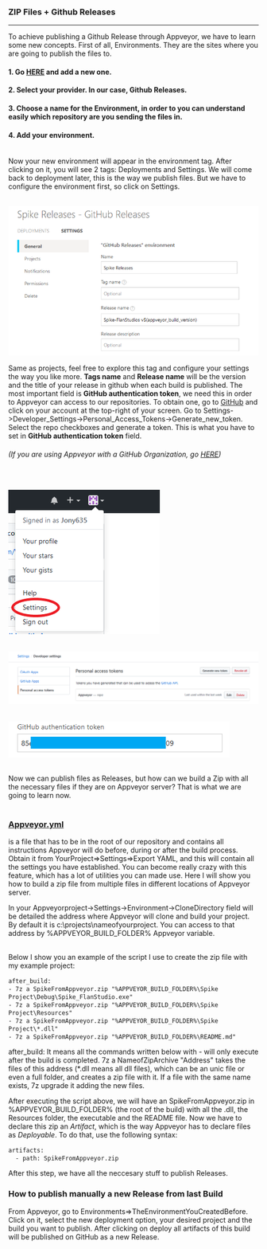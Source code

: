 ### ZIP Files + Github Releases

---

To achieve publishing a Github Release through Appveyor, we have to learn some new concepts.
First of all, Environments. They are the sites where you are going to publish the files to.
<br> 
#### 1. Go [HERE](https://ci.appveyor.com/environments) and add a new one.
#### 2. Select your provider. In our case, Github Releases.
#### 3. Choose a name for the Environment, in order to you can understand easily which repository are you sending the files in.
#### 4. Add your environment.
<br>
Now your new environment will appear in the environment tag. After clicking on it, you will see 2 tags: Deployments and Settings.
We will come back to deployment later, this is the way we publish files. But we have to configure the environment first, so click on Settings.<br><br>

![Environment Settings](https://github.com/Jony635/Automated-Builds-with-Appveyor/blob/master/docs/images/environmentsettings.png?raw=true)

Same as projects, feel free to explore this tag and configure your settings the way you like more.
**Tags name** and **Release name** will be the version and the title of your release in github when each build is published.
The most important field is **GitHub authentication token**, we need this in order to Appveyor can access to our repositories.
To obtain one, go to [GitHub](https://github.com/) and click on your account at the top-right of your screen. Go to Settings->Developer_Settings->Personal_Access_Tokens->Generate_new_token. Select the repo checkboxes and generate a token. 
This is what you have to set in **GitHub authentication token** field.
###### *(If you are using Appveyor with a GitHub Organization, go [HERE](https://jony635.github.io/Automated-Builds-with-Appveyor/organizations))* 
<br>

![Github Settings](https://github.com/Jony635/Automated-Builds-with-Appveyor/blob/master/docs/images/githubsettings.png?raw=true)<br> <br>

![Token](https://github.com/Jony635/Automated-Builds-with-Appveyor/blob/master/docs/images/token.png?raw=true)<br> <br>

![Token Example](https://github.com/Jony635/Automated-Builds-with-Appveyor/blob/master/docs/images/tokenexample.png?raw=true)<br> <br>

Now we can publish files as Releases, but how can we build a Zip with all the necessary files if they are on Appveyor server?
That is what we are going to learn now. <br> <br>


### [Appveyor.yml](https://www.appveyor.com/docs/appveyor-yml/) 
is a file that has to be in the root of our repository and contains all instructions Appveyor will do before, during or after the build process. Obtain it from YourProject=>Settings=>Export YAML, and this will contain all the settings you have established.
You can become really crazy with this feature, which has a lot of utilities you can made use.
Here I will show you how to build a zip file from multiple files in different locations of Appveyor server.

In your Appveyorproject->Settings->Environment->CloneDirectory field will be detailed the address where Appveyor will clone and build your project. By default it is c:\projects\nameofyourproject. You can access to that address by %APPVEYOR_BUILD_FOLDER% Appveyor variable. <br> <br>

Below I show you an example of the script I use to create the zip file with my example project:
```
after_build:
- 7z a SpikeFromAppveyor.zip "%APPVEYOR_BUILD_FOLDER%\Spike Project\Debug\Spike_FlanStudio.exe"
- 7z a SpikeFromAppveyor.zip "%APPVEYOR_BUILD_FOLDER%\Spike Project\Resources"
- 7z a SpikeFromAppveyor.zip "%APPVEYOR_BUILD_FOLDER%\Spike Project\*.dll"
- 7z a SpikeFromAppveyor.zip "%APPVEYOR_BUILD_FOLDER%\README.md"
```
after_build: It means all the commands written below with - will only execute after the build is completed.
7z a NameofZipArchive "Address" takes the files of this address (\*.dll means all dll files), which can be an unic file or even a full folder, and creates a zip file with it. If a file with the same name exists, 7z upgrade it adding the new files.

After executing the script above, we will have an SpikeFromAppveyor.zip in %APPVEYOR_BUILD_FOLDER% (the root of the build) with all the .dll, the Resources folder, the executable and the README file. Now we have to declare this zip an *Artifact*, which is the way Appveyor has to declare files as *Deployable*. To do that, use the following syntax:
```
artifacts:
  - path: SpikeFromAppveyor.zip 
```
After this step, we have all the neccesary stuff to publish Releases.

### How to publish manually a new Release from last Build
From Appveyor, go to Environments=>TheEnvironmentYouCreatedBefore. Click on it, select the new deployment option, your desired project and the build you want to publish. After clicking on deploy all artifacts of this build will be published on GitHub as a new Release.
